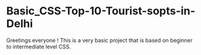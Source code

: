 # Basic_CSS-Top-10-Tourist-sopts-in-Delhi
Greetings everyone ! This is a very basic project that is based on beginner to intermediate level CSS.
